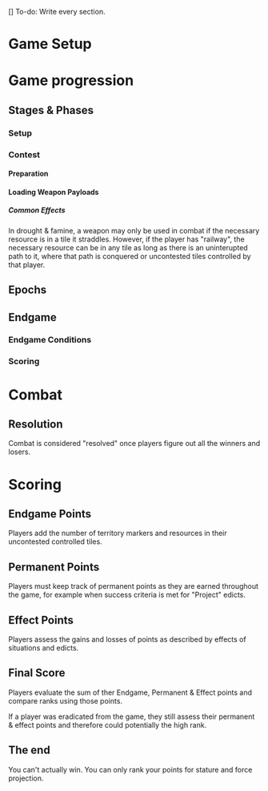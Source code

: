 [] To-do: Write every section.

# Game Setup

# Game progression

## Stages & Phases

### Setup

### Contest

#### Preparation

#### Loading Weapon Payloads

##### Common Effects

In drought & famine, a weapon may only be used in combat if the necessary resource is in a tile it straddles. However, if the player has "railway", the necessary resource can be in any tile as long as there is an uninterupted path to it, where that path is conquered or uncontested tiles controlled by that player.

## Epochs

## Endgame

### Endgame Conditions

### Scoring

# Combat

## Resolution

Combat is considered "resolved" once players figure out all the winners and losers.

# Scoring

## Endgame Points

Players add the number of territory markers and resources in their uncontested controlled tiles.

## Permanent Points

Players must keep track of permanent points as they are earned throughout the game, for example when success criteria is met for "Project" edicts.

## Effect Points

Players assess the gains and losses of points as described by effects of situations and edicts.

## Final Score

Players evaluate the sum of ther Endgame, Permanent & Effect points and compare ranks using those points.

If a player was eradicated from the game, they still assess their permanent & effect points and therefore could potentially the high rank.

## The end

You can't actually win. You can only rank your points for stature and force projection.
